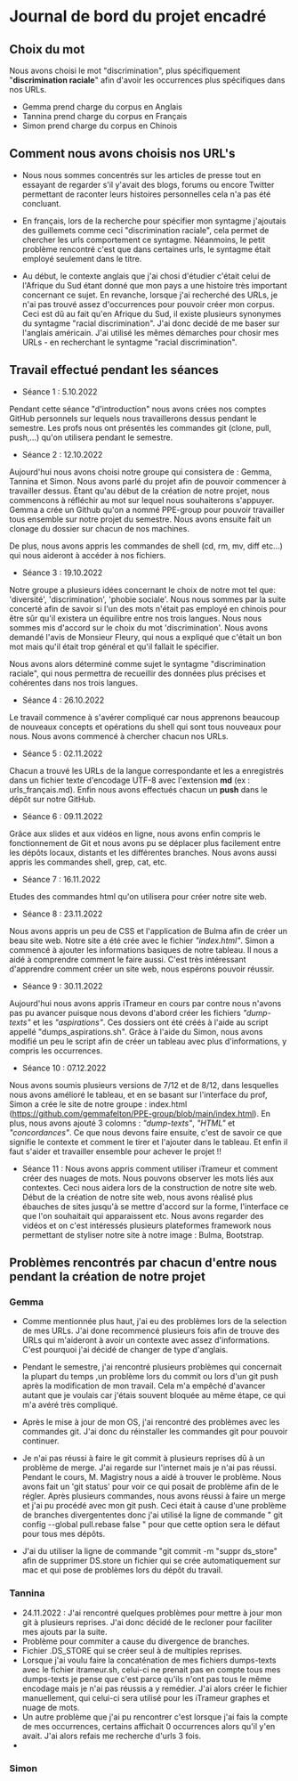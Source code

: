 # Journal de bord du projet encadré

## Choix du mot

Nous avons choisi le mot "discrimination", plus spécifiquement "**discrimination raciale**" afin d'avoir les occurrences plus spécifiques dans nos URLs.

- Gemma prend charge du corpus en Anglais
- Tannina prend charge du corpus en Français
- Simon prend charge du corpus en Chinois


## Comment nous avons choisis nos URL's

* Nous nous sommes concentrés sur les articles de presse tout en essayant de regarder s'il y'avait des blogs, forums ou encore Twitter permettant de raconter leurs histoires personnelles cela n'a pas été concluant.

* En français, lors de la recherche pour spécifier mon syntagme j'ajoutais des guillemets comme ceci "discrimination raciale", cela permet de chercher les urls comportement ce syntagme. Néanmoins, le petit problème rencontré c'est que dans certaines urls, le syntagme était employé seulement dans le titre.

* Au début, le contexte anglais que j'ai chosi d'étudier c'était celui de l'Afrique du Sud étant donné que mon pays a une histoire très important concernant ce sujet. En revanche, lorsque j'ai recherché des URLs, je n'ai pas trouvé assez d'occurrences pour pouvoir créer mon corpus. Ceci est dû au fait qu'en Afrique du Sud, il existe plusieurs synonymes du syntagme "racial discrimination". J'ai donc decidé de me baser sur l'anglais américain. J'ai utilisé les mêmes démarches pour chosir mes URLs - en recherchant le syntagme "racial discrimination".


## Travail effectué pendant les séances

- Séance 1 : 5.10.2022

Pendant cette séance "d'introduction" nous avons crées nos comptes GitHub personnels sur lequels nous travaillerons dessus pendant le semestre. Les profs nous ont présentés les commandes git (clone, pull, push,...) qu'on utilisera pendant le semestre.

- Séance 2 : 12.10.2022

Aujourd'hui nous avons choisi notre groupe qui consistera de : Gemma, Tannina et Simon. Nous avons parlé du projet afin de pouvoir commencer à travailler dessus. Étant qu'au début de la création de notre projet, nous commencons à réfléchir au mot sur lequel nous souhaiterons s'appuyer.
Gemma a crée un Github qu'on a nommé PPE-group pour pouvoir travailler tous ensemble sur notre projet du semestre. Nous avons ensuite fait un clonage du dossier sur chacun de nos machines.

De plus, nous avons appris les commandes de shell (cd, rm, mv, diff etc...) qui nous aideront à accéder à nos fichiers.

- Séance 3 : 19.10.2022

Notre groupe a plusieurs idées concernant le choix de notre mot tel que: 'diversité', 'discrimination', 'phobie sociale'. Nous nous sommes par la suite concerté afin de savoir si l'un des mots n'était pas employé en chinois pour être sûr qu'il existera un équilibre entre nos trois langues. Nous nous sommes mis d'accord sur le choix du mot 'discrimination'. Nous avons demandé l'avis de Monsieur Fleury, qui nous a expliqué que c'était un bon mot mais qu'il était trop général et qu'il fallait le spécifier.

Nous avons alors déterminé comme sujet le syntagme "discrimination raciale", qui nous permettra de recueillir des données plus précises et cohérentes dans nos trois langues.

- Séance 4 : 26.10.2022

Le travail commence à s'avérer compliqué car nous apprenons beaucoup de nouveaux concepts et opérations du shell qui sont tous nouveaux pour nous. Nous avons commencé à chercher chacun nos URLs.

- Séance 5 : 02.11.2022

Chacun a trouvé les URLs de la langue correspondante et les a enregistrés dans un fichier texte d'encodage UTF-8 avec l'extension **md** (ex : urls_français.md). Enfin nous avons effectués chacun un **push** dans le dépôt sur notre GitHub.

- Séance 6 : 09.11.2022

Grâce aux slides et aux vidéos en ligne, nous avons enfin compris le fonctionnement de Git et nous avons pu se déplacer plus facilement entre les dépôts locaux, distants et les différentes branches.
Nous avons aussi appris les commandes shell, grep, cat, etc.

- Séance 7 : 16.11.2022

Etudes des commandes html qu'on utilisera pour créer notre site web.

- Séance 8 : 23.11.2022

Nous avons appris un peu de CSS et l'application de Bulma afin de créer un beau site web. Notre site a été crée avec le fichier *"index.html"*. Simon a commencé à ajouter les informations basiques de notre tableau. Il nous a aidé à comprendre comment le faire aussi. C'est très intéressant d'apprendre comment créer un site web, nous espérons pouvoir réussir.

- Séance 9 : 30.11.2022

Aujourd'hui nous avons appris iTrameur en cours par contre nous n'avons pas pu avancer puisque nous devons d'abord créer les fichiers *"dump-texts"* et les *"aspirations"*. Ces dossiers ont été créés à l'aide au script appellé "dumps_aspirations.sh". Grâce à l'aide du Simon, nous avons modifié un peu le script afin de créer un tableau avec plus d'informations, y compris les occurrences.

- Séance 10 : 07.12.2022

Nous avons soumis plusieurs versions de 7/12 et de 8/12, dans lesquelles nous avons amélioré le tableau, et en se basant sur l'interface du prof, Simon a crée le site de notre groupe : index.html (https://github.com/gemmafelton/PPE-group/blob/main/index.html). En plus, nous avons ajouté 3 colomns : *"dump-texts"*, *"HTML"* et *"concordances"*. Ce que nous devons faire ensuite, c'est de savoir ce que signifie le contexte et comment le tirer et l'ajouter dans le tableau. Et enfin il faut s'aider et travailler ensemble pour achever le projet !!

- Séance 11 :
Nous avons appris comment utiliser iTrameur et comment créer des nuages de mots. Nous pouvons observer les mots liés aux contextes. Ceci nous aidera lors de la construction de notre site web. Début de la création de notre site web, nous avons réalisé plus ébauches de sites jusqu'à se mettre d'accord sur la forme, l'interface ce que l'on souhaitait qui apparaissent etc. Nous avons regarder des vidéos et on c'est intéressés plusieurs plateformes framework nous permettant de styliser notre site à notre image : Bulma, Bootstrap.


## Problèmes rencontrés par chacun d'entre nous pendant la création de notre projet

### Gemma
* Comme mentionnée plus haut, j'ai eu des problèmes lors de la selection de mes URLs. J'ai done recommencé plusieurs fois afin de trouve des URLs qui m'aideront à avoir un contexte avec assez d'informations. C'est pourquoi j'ai décidé de changer de type d'anglais.

* Pendant le semestre, j'ai rencontré plusieurs problèmes qui concernait la plupart du temps ,un problème lors du commit ou lors d'un git push après la modification de mon travail. Cela m'a empêché d'avancer autant que je voulais car j'étais souvent bloquée au même étape, ce qui m'a avéré très compliqué.

* Après le mise à jour de mon OS, j'ai rencontré des problèmes avec les commandes git. J'ai donc du réinstaller les commandes git pour pouvoir continuer.

* Je n'ai pas réussi à faire le git commit à plusieurs reprises dû à un problème de merge. J'ai regarde sur l'internet mais je n'ai pas réussi. Pendant le cours, M. Magistry nous a aidé à trouver le problème. Nous avons fait un 'git status' pour voir ce qui posait de problème afin de le régler. Après plusieurs commandes, nous avons réussi à faire un merge et j'ai pu procédé avec mon git push. Ceci était à cause d'une problème de branches divergententes donc j'ai utilisé la ligne de commande " git config --global pull.rebase false " pour que cette option sera le défaut pour tous mes dépôts.

* J'ai du utiliser la ligne de commande "git commit -m "suppr ds_store" afin de supprimer DS.store un fichier qui se crée automatiquement sur mac et qui pose de problèmes lors du dépôt du travail.


### Tannina
* 24.11.2022 : J'ai rencontré quelques problèmes pour mettre à jour mon git à plusieurs reprises. J'ai donc décidé de le recloner pour faciliter mes ajouts par la suite.
* Problème pour commiter a cause du divergence de branches.
* Fichier .DS_STORE qui se créer seul à de multiples reprises.
* Lorsque j'ai voulu faire la concaténation de mes fichiers dumps-texts avec le fichier itrameur.sh, celui-ci ne prenait pas en compte tous mes dumps-texts je pense que c'est parce qu'ils n'ont pas tous le même encodage mais je n'ai pas réussis a y remédier. J'ai alors créer le fichier manuellement, qui celui-ci sera utilisé pour les iTrameur graphes et nuage de mots.
* Un autre problème que j'ai pu rencontrer c'est lorsque j'ai fais la compte de mes occurrences, certains affichait 0 occurrences alors qu'il y'en avait. J'ai alors refais me recherche d'urls 3 fois.
*


### Simon
